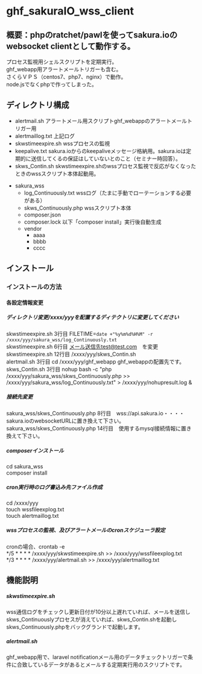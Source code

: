 # ghf_sakuraIO_wss_client
## 概要：phpのratchet/pawlを使ってsakura.ioのwebsocket clientとして動作する。  
プロセス監視用シェルスクリプトを定期実行。   
ghf_webapp用アラートメールトリガーも含む。   
さくらＶＰＳ（centos7、php7、nginx）で動作。  
node.jsでなくphpで作ってしまった。  
## ディレクトリ構成

+ alertmail.sh          アラートメール用スクリプトghf_webappのアラートメールトリガー用  
+ alertmaillog.txt      上記ログ  
+ skwstimeexpire.sh     wssプロセスの監視  
+ keepalive.txt         sakura.ioからのkeepaliveメッセージ格納用。sakura.ioは定期的に送信してくるの保証はしていないとのこと（セミナー時回答）。  
+ skws_Contin.sh        skwstimeexpire.shのwssプロセス監視で反応がなくなったときのwssスクリプト本体起動用。  
- sakura_wss  
	+ log_Continuously.txt    wssログ（たまに手動でローテーションする必要がある）  
	+ skws_Continuously.php   wssスクリプト本体  
	+ composer.json  
	+ composer.lock        以下「composer install」実行後自動生成  
	- vendor  
		+ aaaa  
		+ bbbb  
		- cccc  

## インストール  

### インストールの方法  

#### 各設定情報変更  
##### ディレクトリ変更/xxxx/yyyを配置するディテクトリに変更してください  
skwstimeexpire.sh  3行目    FILETIME=`date +"%y%m%d%H%M" -r /xxxx/yyy/sakura_wss/log_Continuously.txt`  
skwstimeexpire.sh  6行目    メール送信先test@test.com　を変更  
skwstimeexpire.sh 12行目    /xxxx/yyy/skws_Contin.sh  
alertmail.sh       3行目    cd /xxxx/yyy/ghf_webapp    ghf_webappの配置先です。  
skws_Contin.sh     3行目    nohup bash -c "php /xxxx/yyy/sakura_wss/skws_Continuously.php >> /xxxx/yyy/sakura_wss/log_Continuously.txt" > /xxxx/yyy/nohupresult.log &  

##### 接続先変更  
sakura_wss/skws_Continuously.php  8行目　wss://api.sakura.io・・・・sakura.ioのwebsocketURLに置き換えて下さい。  
sakura_wss/skws_Continuously.php 14行目　使用するmysql接続情報に置き換えて下さい。  

##### composerインストール  
cd sakura_wss  
composer install  

##### cron実行時のログ書込み先ファイル作成  
cd /xxxx/yyy  
touch wssfileexplog.txt  
touch alertmaillog.txt  

##### wssプロセスの監視、及びアラートメールのcronスケジューラ設定  
cronの場合、crontab -e  
*/5 * * * * /xxxx/yyy/skwstimeexpire.sh >> /xxxx/yyy/wssfileexplog.txt  
*/3 * * * * /xxxx/yyy/alertmail.sh >> /xxxx/yyy/alertmaillog.txt  


## 機能説明  
##### skwstimeexpire.sh  
wss通信ログをチェックし更新日付が10分以上遅れていれば、メールを送信し  
skws_Continuouslyプロセスが消えていれば、skws_Contin.shを起動し  
skws_Continuously.phpをバックグランドで起動します。  
##### alertmail.sh  
ghf_webapp用で、laravel notificationメール用のデータチェックトリガーで条件に合致しているデータがあるとメールする定期実行用のスクリプトです。  
